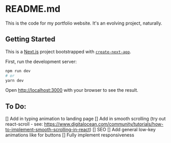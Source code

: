 # README.md

This is the code for my portfolio website. It's an evolving project, naturally.

## Getting Started

This is a [Next.js](https://nextjs.org/) project bootstrapped with [`create-next-app`](https://github.com/vercel/next.js/tree/canary/packages/create-next-app).

First, run the development server:

```bash
npm run dev
# or
yarn dev
```

Open [http://localhost:3000](http://localhost:3000) with your browser to see the result.

## To Do:
[] Add in typing animation to landing page
[] Add in smooth scrolling (try out react-scroll - see: https://www.digitalocean.com/community/tutorials/how-to-implement-smooth-scrolling-in-react)
[] SEO
[] Add general low-key animations like for buttons
[] Fully implement responsiveness